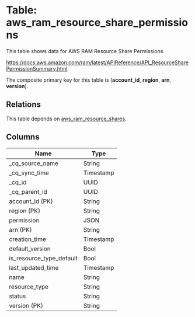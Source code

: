# Table: aws_ram_resource_share_permissions

This table shows data for AWS RAM Resource Share Permissions.

https://docs.aws.amazon.com/ram/latest/APIReference/API_ResourceSharePermissionSummary.html

The composite primary key for this table is (**account_id**, **region**, **arn**, **version**).

## Relations

This table depends on [aws_ram_resource_shares](aws_ram_resource_shares).

## Columns

| Name          | Type          |
| ------------- | ------------- |
|_cq_source_name|String|
|_cq_sync_time|Timestamp|
|_cq_id|UUID|
|_cq_parent_id|UUID|
|account_id (PK)|String|
|region (PK)|String|
|permission|JSON|
|arn (PK)|String|
|creation_time|Timestamp|
|default_version|Bool|
|is_resource_type_default|Bool|
|last_updated_time|Timestamp|
|name|String|
|resource_type|String|
|status|String|
|version (PK)|String|